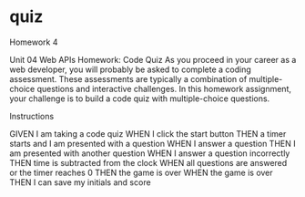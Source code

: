 # quiz

Homework 4

Unit 04 Web APIs Homework: Code Quiz
As you proceed in your career as a web developer, you will probably be asked to complete a coding assessment. These assessments are typically a combination of multiple-choice questions and interactive challenges. In this homework assignment, your challenge is to build a code quiz with multiple-choice questions.

Instructions

GIVEN I am taking a code quiz
WHEN I click the start button
THEN a timer starts and I am presented with a
question
WHEN I answer a question
THEN I am presented with another question
WHEN I answer a question incorrectly
THEN time is subtracted from the clock
WHEN all questions are answered or the timer reaches
0
THEN the game is over
WHEN the game is over
THEN I can save my initials and score




